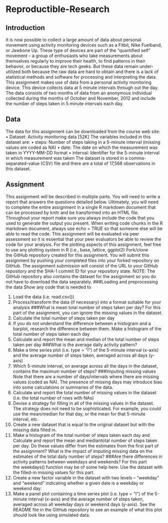 # Reproductible-Research
## Introduction
It is now possible to collect a large amount of data about personal movement using activity monitoring devices such as a Fitbit, Nike Fuelband, or Jawbone Up. These type of devices are part of the “quantified self” movement – a group of enthusiasts who take measurements about themselves regularly to improve their health, to find patterns in their behavior, or because they are tech geeks. But these data remain under-utilized both because the raw data are hard to obtain and there is a lack of statistical methods and software for processing and interpreting the data.
This assignment makes use of data from a personal activity monitoring device. This device collects data at 5 minute intervals through out the day. The data consists of two months of data from an anonymous individual collected during the months of October and November, 2012 and include the number of steps taken in 5 minute intervals each day.
## Data
The data for this assignment can be downloaded from the course web site:
•	Dataset: Activity monitoring data [52K]
The variables included in this dataset are:
•	steps: Number of steps taking in a 5-minute interval (missing values are coded as NA)
•	date: The date on which the measurement was taken in YYYY-MM-DD format
•	interval: Identifier for the 5-minute interval in which measurement was taken
The dataset is stored in a comma-separated-value (CSV) file and there are a total of 17,568 observations in this dataset.
## Assignment
This assignment will be described in multiple parts. You will need to write a report that answers the questions detailed below. Ultimately, you will need to complete the entire assignment in a single R markdown document that can be processed by knitr and be transformed into an HTML file.
Throughout your report make sure you always include the code that you used to generate the output you present. When writing code chunks in the R markdown document, always use echo = TRUE so that someone else will be able to read the code. This assignment will be evaluated via peer assessment so it is essential that your peer evaluators be able to review the code for your analysis.
For the plotting aspects of this assignment, feel free to use any plotting system in R (i.e., base, lattice, ggplot2)
Fork/clone the GitHub repository created for this assignment. You will submit this assignment by pushing your completed files into your forked repository on GitHub. The assignment submission will consist of the URL to your GitHub repository and the SHA-1 commit ID for your repository state.
NOTE: The GitHub repository also contains the dataset for the assignment so you do not have to download the data separately.
###Loading and preprocessing the data
Show any code that is needed to
1.	Load the data (i.e. read.csv())
2.	Process/transform the data (if necessary) into a format suitable for your analysis
###What is mean total number of steps taken per day?
For this part of the assignment, you can ignore the missing values in the dataset.
1.	Calculate the total number of steps taken per day
2.	If you do not understand the difference between a histogram and a barplot, research the difference between them. Make a histogram of the total number of steps taken each day
3.	Calculate and report the mean and median of the total number of steps taken per day
###What is the average daily activity pattern?
1.	Make a time series plot (i.e. type = "l") of the 5-minute interval (x-axis) and the average number of steps taken, averaged across all days (y-axis)
2.	Which 5-minute interval, on average across all the days in the dataset, contains the maximum number of steps?
###Imputing missing values
Note that there are a number of days/intervals where there are missing values (coded as NA). The presence of missing days may introduce bias into some calculations or summaries of the data.
1.	Calculate and report the total number of missing values in the dataset (i.e. the total number of rows with NAs)
2.	Devise a strategy for filling in all of the missing values in the dataset. The strategy does not need to be sophisticated. For example, you could use the mean/median for that day, or the mean for that 5-minute interval, etc.
3.	Create a new dataset that is equal to the original dataset but with the missing data filled in.
4.	Make a histogram of the total number of steps taken each day and Calculate and report the mean and mediantotal number of steps taken per day. Do these values differ from the estimates from the first part of the assignment? What is the impact of imputing missing data on the estimates of the total daily number of steps?
###Are there differences in activity patterns between weekdays and weekends?
For this part the weekdays() function may be of some help here. Use the dataset with the filled-in missing values for this part.
1.	Create a new factor variable in the dataset with two levels – “weekday” and “weekend” indicating whether a given date is a weekday or weekend day.
2.	Make a panel plot containing a time series plot (i.e. type = "l") of the 5-minute interval (x-axis) and the average number of steps taken, averaged across all weekday days or weekend days (y-axis). See the README file in the GitHub repository to see an example of what this plot should look like using simulated data.
